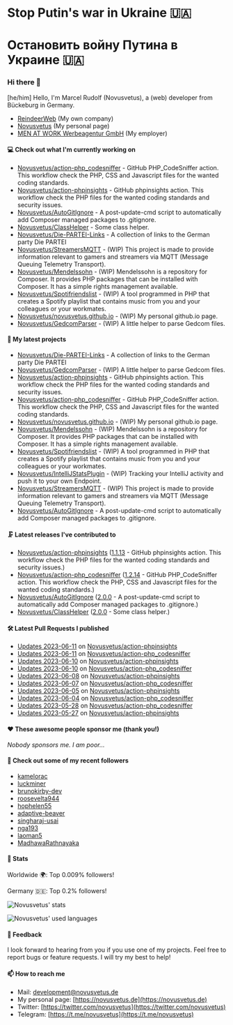# Stop Putin's war in Ukraine 🇺🇦
# Остановить войну Путина в Украине 🇺🇦

### Hi there 👋

[he/him]
Hello, I'm Marcel Rudolf (Novusvetus), a (web) developer from Bückeburg in Germany.

* [ReindeerWeb](https://reindeer-web.de) (My own company)
* [Novusvetus](https://novusvetus.de) (My personal page)
* [MEN AT WORK Werbeagentur GmbH](https://www.men-at-work.de/) (My employer)

#### 💻 Check out what I'm currently working on

- [Novusvetus/action-php_codesniffer](https://github.com/Novusvetus/action-php_codesniffer) - GitHub PHP_CodeSniffer action. This workflow check the PHP, CSS and Javascript files for the wanted coding standards.
- [Novusvetus/action-phpinsights](https://github.com/Novusvetus/action-phpinsights) - GitHub phpinsights action. This workflow check the PHP files for the wanted coding standards and security issues.
- [Novusvetus/AutoGitIgnore](https://github.com/Novusvetus/AutoGitIgnore) - A post-update-cmd script to automatically add Composer managed packages to .gitignore.
- [Novusvetus/ClassHelper](https://github.com/Novusvetus/ClassHelper) - Some class helper.
- [Novusvetus/Die-PARTEI-Links](https://github.com/Novusvetus/Die-PARTEI-Links) - A collection of links to the German party Die PARTEI
- [Novusvetus/StreamersMQTT](https://github.com/Novusvetus/StreamersMQTT) - (WIP) This project is made to provide information relevant to gamers and streamers via MQTT (Message Queuing Telemetry Transport).
- [Novusvetus/Mendelssohn](https://github.com/Novusvetus/Mendelssohn) - (WIP) Mendelssohn is a repository for Composer. It provides PHP packages that can be installed with Composer. It has a simple rights management available.
- [Novusvetus/Spotifriendslist](https://github.com/Novusvetus/Spotifriendslist) - (WIP) A tool programmed in PHP that creates a Spotify playlist that contains music from you and your colleagues or your workmates.
- [Novusvetus/novusvetus.github.io](https://github.com/Novusvetus/novusvetus.github.io) - (WIP) My personal github.io page.
- [Novusvetus/GedcomParser](https://github.com/Novusvetus/GedcomParser) - (WIP) A little helper to parse Gedcom files.

#### 🐣 My latest projects

- [Novusvetus/Die-PARTEI-Links](https://github.com/Novusvetus/Die-PARTEI-Links) - A collection of links to the German party Die PARTEI
- [Novusvetus/GedcomParser](https://github.com/Novusvetus/GedcomParser) - (WIP) A little helper to parse Gedcom files.
- [Novusvetus/action-phpinsights](https://github.com/Novusvetus/action-phpinsights) - GitHub phpinsights action. This workflow check the PHP files for the wanted coding standards and security issues.
- [Novusvetus/action-php_codesniffer](https://github.com/Novusvetus/action-php_codesniffer) - GitHub PHP_CodeSniffer action. This workflow check the PHP, CSS and Javascript files for the wanted coding standards.
- [Novusvetus/novusvetus.github.io](https://github.com/Novusvetus/novusvetus.github.io) - (WIP) My personal github.io page.
- [Novusvetus/Mendelssohn](https://github.com/Novusvetus/Mendelssohn) - (WIP) Mendelssohn is a repository for Composer. It provides PHP packages that can be installed with Composer. It has a simple rights management available.
- [Novusvetus/Spotifriendslist](https://github.com/Novusvetus/Spotifriendslist) - (WIP) A tool programmed in PHP that creates a Spotify playlist that contains music from you and your colleagues or your workmates.
- [Novusvetus/IntelliJStatsPlugin](https://github.com/Novusvetus/IntelliJStatsPlugin) - (WIP) Tracking your IntelliJ activity and push it to your own Endpoint.
- [Novusvetus/StreamersMQTT](https://github.com/Novusvetus/StreamersMQTT) - (WIP) This project is made to provide information relevant to gamers and streamers via MQTT (Message Queuing Telemetry Transport).
- [Novusvetus/AutoGitIgnore](https://github.com/Novusvetus/AutoGitIgnore) - A post-update-cmd script to automatically add Composer managed packages to .gitignore.

#### 🗜 Latest releases I've contributed to

- [Novusvetus/action-phpinsights](https://github.com/Novusvetus/action-phpinsights) ([1.1.13](https://github.com/Novusvetus/action-phpinsights/releases/tag/1.1.13) - GitHub phpinsights action. This workflow check the PHP files for the wanted coding standards and security issues.)
- [Novusvetus/action-php_codesniffer](https://github.com/Novusvetus/action-php_codesniffer) ([1.2.14](https://github.com/Novusvetus/action-php_codesniffer/releases/tag/1.2.14) - GitHub PHP_CodeSniffer action. This workflow check the PHP, CSS and Javascript files for the wanted coding standards.)
- [Novusvetus/AutoGitIgnore](https://github.com/Novusvetus/AutoGitIgnore) ([2.0.0](https://github.com/Novusvetus/AutoGitIgnore/releases/tag/2.0.0) - A post-update-cmd script to automatically add Composer managed packages to .gitignore.)
- [Novusvetus/ClassHelper](https://github.com/Novusvetus/ClassHelper) ([2.0.0](https://github.com/Novusvetus/ClassHelper/releases/tag/2.0.0) - Some class helper.)

#### 🛠 Latest Pull Requests I published

- [Updates 2023-06-11](https://github.com/Novusvetus/action-phpinsights/pull/523) on [Novusvetus/action-phpinsights](https://github.com/Novusvetus/action-phpinsights)
- [Updates 2023-06-11](https://github.com/Novusvetus/action-php_codesniffer/pull/595) on [Novusvetus/action-php_codesniffer](https://github.com/Novusvetus/action-php_codesniffer)
- [Updates 2023-06-10](https://github.com/Novusvetus/action-phpinsights/pull/522) on [Novusvetus/action-phpinsights](https://github.com/Novusvetus/action-phpinsights)
- [Updates 2023-06-10](https://github.com/Novusvetus/action-php_codesniffer/pull/594) on [Novusvetus/action-php_codesniffer](https://github.com/Novusvetus/action-php_codesniffer)
- [Updates 2023-06-08](https://github.com/Novusvetus/action-phpinsights/pull/521) on [Novusvetus/action-phpinsights](https://github.com/Novusvetus/action-phpinsights)
- [Updates 2023-06-07](https://github.com/Novusvetus/action-php_codesniffer/pull/592) on [Novusvetus/action-php_codesniffer](https://github.com/Novusvetus/action-php_codesniffer)
- [Updates 2023-06-05](https://github.com/Novusvetus/action-phpinsights/pull/518) on [Novusvetus/action-phpinsights](https://github.com/Novusvetus/action-phpinsights)
- [Updates 2023-06-04](https://github.com/Novusvetus/action-php_codesniffer/pull/589) on [Novusvetus/action-php_codesniffer](https://github.com/Novusvetus/action-php_codesniffer)
- [Updates 2023-05-28](https://github.com/Novusvetus/action-php_codesniffer/pull/584) on [Novusvetus/action-php_codesniffer](https://github.com/Novusvetus/action-php_codesniffer)
- [Updates 2023-05-27](https://github.com/Novusvetus/action-phpinsights/pull/512) on [Novusvetus/action-phpinsights](https://github.com/Novusvetus/action-phpinsights)

#### ❤️ These awesome people sponsor me (thank you!)

_Nobody sponsors me. I am poor..._

#### 👯 Check out some of my recent followers

- [kamelorac](https://github.com/kamelorac)
- [luckminer](https://github.com/luckminer)
- [brunokirby-dev](https://github.com/brunokirby-dev)
- [roosevelta944](https://github.com/roosevelta944)
- [hophelen55](https://github.com/hophelen55)
- [adaptive-beaver](https://github.com/adaptive-beaver)
- [singharaj-usai](https://github.com/singharaj-usai)
- [nga193](https://github.com/nga193)
- [laoman5](https://github.com/laoman5)
- [MadhawaRathnayaka](https://github.com/MadhawaRathnayaka)

#### 🎢 Stats


Worldwide 🌍: Top 0.009% followers!

Germany 🇩🇪: Top 0.2% followers!


![Novusvetus' stats](https://github-readme-stats.vercel.app/api?username=novusvetus&show_icons=true&count_private=true)

![Novusvetus' used languages](https://github-readme-stats.vercel.app/api/top-langs?username=novusvetus&layout=compact)

#### 💬 Feedback
I look forward to hearing from you if you use one of my projects. Feel free to report bugs or feature requests.
I will try my best to help!

#### 📫 How to reach me

- Mail: [development@novusvetus.de](mailto:development@novusvetus.de)
- My personal page: [https://novusvetus.de](https://novusvetus.de)
- Twitter: [https://twitter.com/novusvetus](https://twitter.com/novusvetus)
- Telegram: [https://t.me/novusvetus](https://t.me/novusvetus)
